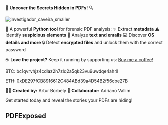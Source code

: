 🚀 **Uncover the Secrets Hidden in PDFs!** 🔍


![investigador_caveira_smaller](https://github.com/user-attachments/assets/f3dad204-7991-415d-b740-608c0b2c18ac)

📄 A powerful **Python tool** for forensic PDF analysis:
✨ Extract **metadata**
⚠️ Identify **suspicious elements**
📝 Analyze **text and emails**
💻 Discover **OS details and more**
🔒 Detect **encrypted files** and unlock them with the correct password


☕ **Love the project?** Keep it running by supporting us: [Buy me a coffee!](#)

BTC: bc1qvrvhjz4cdlaz2h7zlq2a5qk23vu9uwdqe4ah4l

ETH: 0xDE297fCB8916612C484ABd39a4D54B2f56cbe27B

👨‍💻 **Created by:** Artur Borbely
🤝 **Collaborator:** Adriano Vallim

Get started today and reveal the stories your PDFs are hiding!

## PDFExposed
